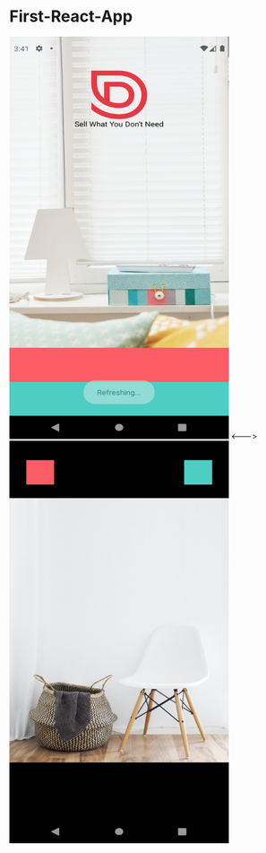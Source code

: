 # First-React-App

<img src="images/ss1.png" width="392" height="718"> <---> <img src="images/ss2.png" width="392" height="718">

